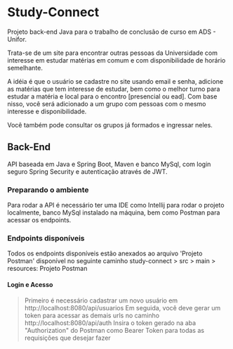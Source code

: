 # Study-Connect
Projeto back-end Java para o trabalho de conclusão de curso em ADS - Unifor.

Trata-se de um site para encontrar outras pessoas da Universidade com interesse em estudar matérias em comum e com disponibilidade de horário semelhante.

A idéia é que o usuário se cadastre no site usando email e senha, adicione as matérias que tem interesse de estudar, bem como o melhor turno para estudar a matéria e local para o encontro [presencial ou ead]. Com base nisso, você será adicionado a um grupo com pessoas com o mesmo interesse e disponibilidade.

Você também pode consultar os grupos já formados e ingressar neles.

## Back-End
API baseada em Java e Spring Boot, Maven e banco MySql, com login seguro Spring Security e autenticação através de JWT.

### Preparando o ambiente
Para rodar a API é necessário ter uma IDE como Intellij para rodar o projeto localmente, banco MySql instalado na máquina, bem como Postman para acessar os endpoints.

### Endpoints disponíveis
Todos os endpoints disponíveis estão anexados ao arquivo 'Projeto Postman' disponível no seguinte caminho study-connect > src > main > resources: Projeto Postman

#### Login e Acesso
> Primeiro é necessário cadastrar um novo usuário em http://localhost:8080/api/usuarios
> Em seguida, você deve gerar um token para acessar as demais urls no caminho http://localhost:8080/api/auth
> Insira o token gerado na aba "Authorization" do Postman como Bearer Token para todas as requisições que desejar fazer
